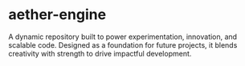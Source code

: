 # aether-engine
A dynamic repository built to power experimentation, innovation, and scalable code. Designed as a foundation for future projects, it blends creativity with strength to drive impactful development.
